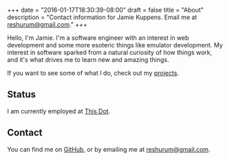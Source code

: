 +++
date = "2016-01-17T18:30:39-08:00"
draft = false
title = "About"
description = "Contact information for Jamie Kuppens. Email me at reshurum@gmail.com."
+++

Hello, I'm Jamie. I'm a software engineer with an interest in web development
and some more esoteric things like emulator development. My interest in software
sparked from a natural curiosity of how things work, and it's what drives me to
learn new and amazing things.

If you want to see some of what I do, check out my [projects](/projects).

## Status

I am currently employed at [This Dot](https://labs.thisdot.co/).

## Contact

You can find me on [GitHub,](https://github.com/Amdrel) or by emailing me at
[reshurum@gmail.com](mailto:reshurum@gmail.com).
